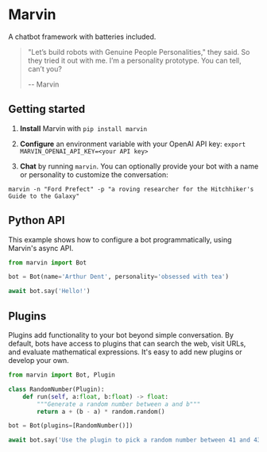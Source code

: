# Marvin

A chatbot framework with batteries included.

> "Let’s build robots with Genuine People Personalities," they said. So they tried it out with me. I’m a personality prototype. You can tell, can’t you?
>
> -- Marvin

## Getting started

1. **Install** Marvin with `pip install marvin`

2. **Configure** an environment variable with your OpenAI API key: `export MARVIN_OPENAI_API_KEY=<your API key>`

3. **Chat** by running `marvin`. You can optionally provide your bot with a name or personality to customize the conversation:

```shell
marvin -n "Ford Prefect" -p "a roving researcher for the Hitchhiker's Guide to the Galaxy"
```

## Python API

This example shows how to configure a bot programmatically, using Marvin's async API.

```python
from marvin import Bot

bot = Bot(name='Arthur Dent', personality='obsessed with tea')

await bot.say('Hello!')
```

## Plugins

Plugins add functionality to your bot beyond simple conversation. By default, bots have access to plugins that can search the web, visit URLs, and evaluate mathematical expressions. It's easy to add new plugins or develop your own.

```python
from marvin import Bot, Plugin

class RandomNumber(Plugin):
    def run(self, a:float, b:float) -> float:
        """Generate a random number between a and b"""
        return a + (b - a) * random.random()

bot = Bot(plugins=[RandomNumber()])

await bot.say('Use the plugin to pick a random number between 41 and 43')
```